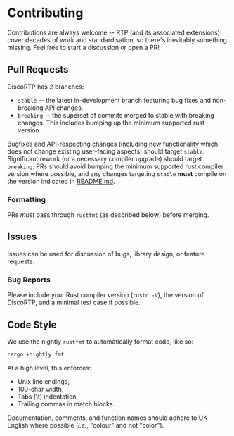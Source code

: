 # Contributing
Contributions are always welcome -- RTP (and its associated extensions) cover decades of work and standardisation, so there's inevitably something missing.
Feel free to start a discussion or open a PR!

## Pull Requests
DiscoRTP has 2 branches:

 * `stable` -- the latest in-development branch featuring bug fixes and non-breaking API changes.
 * `breaking` -- the superset of commits merged to stable with breaking changes. This includes bumping up the minimum supported rust version.

Bugfixes and API-respecting changes (including new functionality which does not change existing user-facing aspects) should target `stable`.
Significant rework (or a necessary compiler upgrade) should target `breaking`.
PRs should avoid bumping the minimum supported rust compiler version where possible, and any changes targeting `stable` **must** compile on the version indicated in [README.md].

### Formatting
PRs *must* pass through `rustfmt` (as described below) before merging.

## Issues
Issues can be used for discussion of bugs, library design, or feature requests.

### Bug Reports
Please include your Rust compiler version (`rustc -V`), the version of DiscoRTP, and a minimal test case if possible.

## Code Style
We use the nightly `rustfmt` to automatically format code, like so:

```sh
cargo +nightly fmt
```

At a high level, this enforces:

 * Unix line endings,
 * 100-char width,
 * Tabs (\t) indentation,
 * Trailing commas in match blocks.

Documentation, comments, and function names should adhere to UK English where possible (*i.e.*, "colour" and not "color").

[README.md]: README.md
